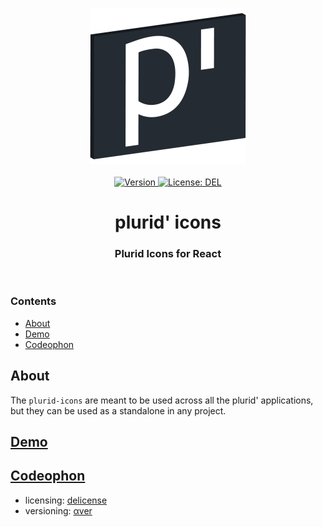 <p align="center">
    <img src="https://raw.githubusercontent.com/plurid/plurid-icons/master/about/identity/plurid-logo.png" height="250px">
    <br />
    <br />
    <a target="_blank" href="https://www.npmjs.com/package/@plurid/plurid-icons-react">
        <img src="https://img.shields.io/npm/v/@plurid/plurid-icons-react.svg?logo=npm&colorB=1380C3&style=for-the-badge" alt="Version">
    </a>
    <a target="_blank" href="https://github.com/plurid/plurid-icons/blob/master/LICENSE">
        <img src="https://img.shields.io/badge/license-DEL-blue.svg?colorB=1380C3&style=for-the-badge" alt="License: DEL">
    </a>
</p>



<h1 align="center">
    plurid' icons
</h1>


<h3 align="center">
    Plurid Icons for React
</h3>



<br />



### Contents

+ [About](#about)
+ [Demo](#demo)
+ [Codeophon](#codeophon)



## About

The `plurid-icons` are meant to be used across all the plurid' applications, but they can be used as a standalone in any project.



## [Demo](https://meta.plurid.com/icons)



## [Codeophon](https://github.com/ly3xqhl8g9/codeophon)

+ licensing: [delicense](https://github.com/ly3xqhl8g9/delicense)
+ versioning: [αver](https://github.com/ly3xqhl8g9/alpha-versioning)
